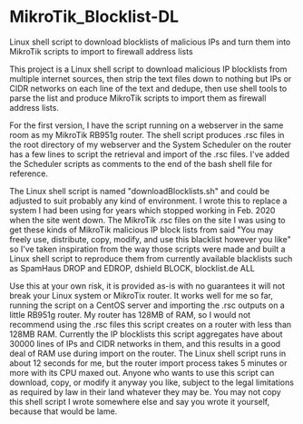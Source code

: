 # MikroTik_Blocklist-DL
Linux shell script to download blocklists of malicious IPs and turn them into MikroTik scripts to import to firewall address lists

This project is a Linux shell script to download malicious IP blocklists from multiple internet sources, then strip the text files down to nothing but IPs or CIDR networks on each line of the text and dedupe, then use shell tools to parse the list and produce MikroTik scripts to import them as firewall address lists.  

For the first version, I have the script running on a webserver in the same room as my MikroTik RB951g router.  The shell script produces .rsc files in the root directory of my webserver and the System Scheduler on the router has a few lines to script the retrieval and import of the .rsc files.  I've added the Scheduler scripts as comments to the end of the bash shell file for reference.

The Linux shell script is named "downloadBlocklists.sh" and could be adjusted to suit probably any kind of environment.  I wrote this to replace a system I had been using for years which stopped working in Feb. 2020 when the site went down.  The MikroTik .rsc files on the site I was using to get these kinds of MikroTik malicious IP block lists from said "You may freely use, distribute, copy, modify, and use this blacklist however you like" so I've taken inspiration from the way those scripts were made and built a Linux shell script to reproduce them from currently available blacklists such as SpamHaus DROP and EDROP, dshield BLOCK, blocklist.de ALL

Use this at your own risk, it is provided as-is with no guarantees it will not break your Linux system or MikroTix router.  It works well for me so far, running the script on a CentOS server and importing the .rsc outputs on a little RB951g router.  My router has 128MB of RAM, so I would not recommend using the .rsc files this script creates on a router with less than 128MB RAM.  Currently the IP blocklists this script aggregates have about 30000 lines of IPs and CIDR networks in them, and this results in a good deal of RAM use during import on the router.  The Linux shell script runs in about 12 seconds for me, but the router import process takes 5 minutes or more with its CPU maxed out.
Anyone who wants to use this script can download, copy, or modify it anyway you like, subject to the legal limitations as required by law in their land whatever they may be.  You may not copy this shell script I wrote somewhere else and say you wrote it yourself, because that would be lame.  
